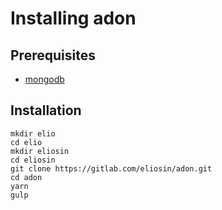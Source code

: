 # Installing adon

## Prerequisites

- [mongodb](mongo-db.html)

## Installation

```shell
mkdir elio
cd elio
mkdir eliosin
cd eliosin
git clone https://gitlab.com/eliosin/adon.git
cd adon
yarn
gulp
```
